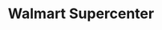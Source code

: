 ---
title: "Walmart Supercenter"
url: /houston/walmart-supercenter-south-rice-avenue/
shop: Supermarkt
---